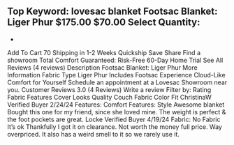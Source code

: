 Top Keyword: lovesac blanket
Footsac Blanket: Liger Phur
$175.00
$70.00
Select Quantity:
-
+
Add To Cart
70
Shipping in 1-2 Weeks
Quickship
Save
Share
Find a showroom
Total Comfort Guaranteed:
Risk-Free 60-Day Home Trial
See All Reviews
(4 reviews)
Description
Footsac Blanket: Liger Phur
More Information
Fabric Type
Liger Phur
Includes
Footsac
Experience Cloud-Like Comfort for Yourself
Schedule an appointment at a Lovesac Showroom near you.
Customer Reviews
3.0
(4 Reviews)
Write a review
Filter by:
Rating
Fabric
Features
Cover
Looks
Quality
Couch
Fabric
Color
Fit
ChristinaW
Verified Buyer
2/24/24
Features:
Comfort
Features:
Style
Awesome blanket
Bought this one for my friend, since she loved mine. The weight is perfect & the foot pockets are great.
Locke
Verified Buyer
4/19/24
Fabric:
No Fabric
It’s ok
Thankfully I got it on clearance. Not worth the money full price. Way overpriced. It also has a weird smell to it so we rarely use it.